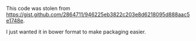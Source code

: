 This code was stolen from https://gist.github.com/2864711/946225eb3822c203e8d6218095d888aac5e1748e.

I just wanted it in bower format to make packaging easier.
